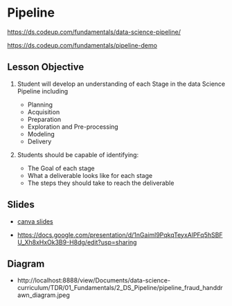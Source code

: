 # Pipeline

https://ds.codeup.com/fundamentals/data-science-pipeline/

https://ds.codeup.com/fundamentals/pipeline-demo

## Lesson Objective

1. Student will develop an understanding of each Stage in the data Science Pipeline including
    - Planning 
    - Acquisition
    - Preparation
    - Exploration and Pre-processing
    - Modeling
    - Delivery

2. Students should be capable of identifying:
    - The Goal of each stage
    - What a deliverable looks like for each stage
    - The steps they should take to reach the deliverable

## Slides

- [canva slides](https://www.canva.com/folder/FAFkgTH2qIM)

- https://docs.google.com/presentation/d/1nGaiml9PqkqTeyxAlPFq5hSBFU_Xh8xHxOk3B9-H8dg/edit?usp=sharing


## Diagram

- http://localhost:8888/view/Documents/data-science-curriculum/TDR/01_Fundamentals/2_DS_Pipeline/pipeline_fraud_handdrawn_diagram.jpeg